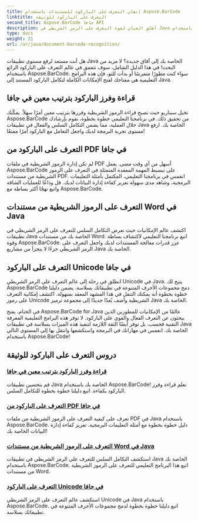```yaml
---
title: إتقان التعرف على الباركود للمستندات باستخدام Aspose.BarCode
linktitle: التعرف على الباركود للوثيقة
second_title: Aspose.BarCode جافا API
description: أطلق العنان لقوة التعرف على الرمز الشريطي في Java باستخدام Aspose.BarCode! تعلم كيفية دمج الرموز الشريطية وقراءتها وفرزها بسلاسة من ملفات PDF ومستندات Word ومجموعات Unicode.
type: docs
weight: 21
url: /ar/java/document-barcode-recognition/
---
```


هل أنت مستعد لرفع مستوى تطبيقات Java الخاصة بك إلى آفاق جديدة؟ لا مزيد من البحث! في هذا الدليل الشامل، سوف نتعمق في عالم التعرف على الباركود الرائع باستخدام Aspose.BarCode. سواء كنت مطورًا متمرسًا أو بدأت للتو، فإن هذه البرامج التعليمية هي مفتاحك لفتح الإمكانات الكاملة لتكامل الباركود المستند إلى Java.

## قراءة وفرز الباركود بترتيب معين في جافا

تخيل سيناريو حيث تصبح قراءة الرموز الشريطية وفرزها بترتيب معين أمرًا سهلاً. يمكّنك Aspose.BarCode من تحقيق ذلك. في برنامجنا التعليمي خطوة بخطوة، نقوم بإرشادك خلال العملية، مما يضمن التكامل السلس والفعال في تطبيقات Java الخاصة بك. ارفع مستوى تجربة البرمجة لديك واجعل التعامل مع الباركود أمرًا ممتعًا!

## التعرف على الباركود من PDF في جافا

لم تكن إدارة الرموز الشريطية في ملفات PDF أسهل من أي وقت مضى. يعمل Aspose.BarCode على تبسيط المهمة المعقدة المتمثلة في التعرف على الرموز الشريطية من مستندات PDF. انغمس في برنامجنا التعليمي، المكتمل بأمثلة التعليمات البرمجية، وشاهد مدى سهولة تعزيز كفاءة إدارة البيانات لديك. قل وداعًا للعمليات الشاقة واتبع نهجًا أكثر بساطة مع Aspose.BarCode.

## التعرف على الرموز الشريطية من مستندات Word في Java

اكتشف عالم الإمكانيات حيث نعرض التكامل السلس للتعرف على الرمز الشريطي في تطبيقات Java الخاصة بك من مستندات Word. اتبع برنامجنا التعليمي لاكتشاف بساطة وقوة Aspose.BarCode. عزز قدرات معالجة المستندات لديك واجعل التعرف على الرمز الشريطي جزءًا لا يتجزأ من مشاريع Java الخاصة بك.

## التعرف على الباركود Unicode في جافا

انطلق في رحلة إلى عالم التعرف على الرمز الشريطي Unicode في Java. يتيح لك Aspose.BarCode دمج مجموعات الأحرف المتنوعة في تطبيقاتك بسلاسة. يضمن دليلنا خطوة بخطوة أنه يمكنك التنقل في هذا المشهد المعقد بسهولة. اكتشف إمكانية التعرف على رموز Unicode الشريطية وأضف بُعدًا جديدًا إلى مجموعة ترميز Java الخاصة بك.

في الختام، يفتح Aspose.BarCode for Java عالمًا من الإمكانيات للمطورين الذين يبحثون عن التعرف الفعال والقوي على الباركود. لا توفر هذه البرامج التعليمية المعرفة التقنية فحسب، بل توفر أيضًا الثقة اللازمة لتنفيذ هذه الميزات بسلاسة في تطبيقات Java الخاصة بك. انغمس في مهاراتك في البرمجة واستكشفها وانتقل بها إلى المستوى التالي باستخدام Aspose.BarCode!
## دروس التعرف على الباركود للوثيقة
### [قراءة وفرز الباركود بترتيب معين في جافا](./reading-sorting-barcodes-specific-order/)
قم بتحسين تطبيقات Java الخاصة بك باستخدام Aspose.BarCode! تعلم قراءة وفرز الباركود بكفاءة. اتبع دليلنا خطوة بخطوة للتكامل السلس.
### [التعرف على الباركود من PDF في جافا](./recognizing-barcodes-from-pdf/)
تعرف على كيفية التعرف على الرموز الشريطية من ملفات PDF في Java باستخدام Aspose.BarCode. دليل خطوة بخطوة مع أمثلة التعليمات البرمجية. تعزيز كفاءة إدارة البيانات الخاصة بك!
### [التعرف على الرموز الشريطية من مستندات Word في Java](./recognizing-barcodes-from-word/)
استكشف التكامل السلس للتعرف على الرمز الشريطي في تطبيقات Java الخاصة بك باستخدام Aspose.BarCode. اتبع هذا البرنامج التعليمي للتعرف على الرموز الشريطية من مستندات Word.
### [التعرف على الباركود Unicode في جافا](./recognizing-unicode-barcodes/)
استكشف عالم التعرف على الرمز الشريطي Unicode في Java باستخدام Aspose.BarCode. اتبع دليلنا خطوة بخطوة لدمج مجموعات الأحرف المتنوعة في تطبيقاتك بسلاسة.
